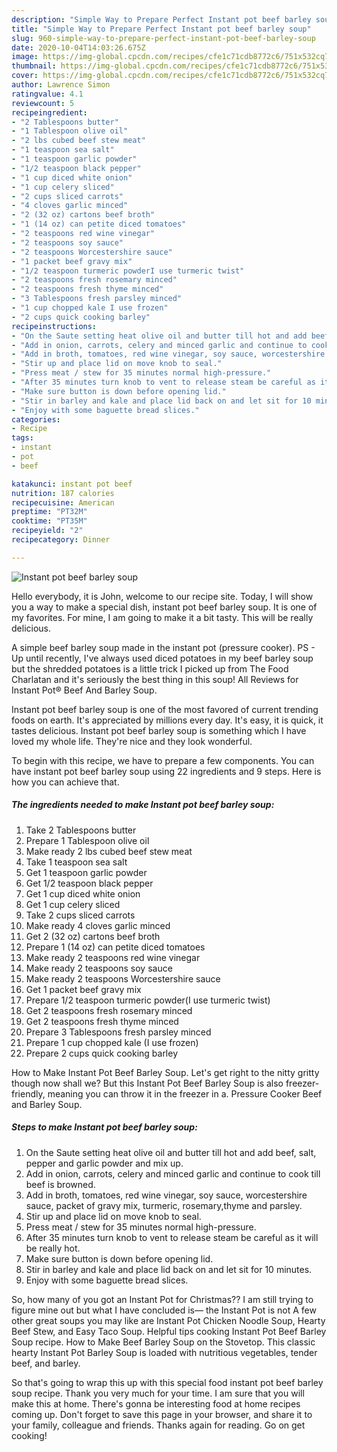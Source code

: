 ```yaml
---
description: "Simple Way to Prepare Perfect Instant pot beef barley soup"
title: "Simple Way to Prepare Perfect Instant pot beef barley soup"
slug: 960-simple-way-to-prepare-perfect-instant-pot-beef-barley-soup
date: 2020-10-04T14:03:26.675Z
image: https://img-global.cpcdn.com/recipes/cfe1c71cdb8772c6/751x532cq70/instant-pot-beef-barley-soup-recipe-main-photo.jpg
thumbnail: https://img-global.cpcdn.com/recipes/cfe1c71cdb8772c6/751x532cq70/instant-pot-beef-barley-soup-recipe-main-photo.jpg
cover: https://img-global.cpcdn.com/recipes/cfe1c71cdb8772c6/751x532cq70/instant-pot-beef-barley-soup-recipe-main-photo.jpg
author: Lawrence Simon
ratingvalue: 4.1
reviewcount: 5
recipeingredient:
- "2 Tablespoons butter"
- "1 Tablespoon olive oil"
- "2 lbs cubed beef stew meat"
- "1 teaspoon sea salt"
- "1 teaspoon garlic powder"
- "1/2 teaspoon black pepper"
- "1 cup diced white onion"
- "1 cup celery sliced"
- "2 cups sliced carrots"
- "4 cloves garlic minced"
- "2 (32 oz) cartons beef broth"
- "1 (14 oz) can petite diced tomatoes"
- "2 teaspoons red wine vinegar"
- "2 teaspoons soy sauce"
- "2 teaspoons Worcestershire sauce"
- "1 packet beef gravy mix"
- "1/2 teaspoon turmeric powderI use turmeric twist"
- "2 teaspoons fresh rosemary minced"
- "2 teaspoons fresh thyme minced"
- "3 Tablespoons fresh parsley minced"
- "1 cup chopped kale I use frozen"
- "2 cups quick cooking barley"
recipeinstructions:
- "On the Saute setting heat olive oil and butter till hot and add beef, salt, pepper and garlic powder and mix up."
- "Add in onion, carrots, celery and minced garlic and continue to cook till beef is browned."
- "Add in broth, tomatoes, red wine vinegar, soy sauce, worcestershire sauce, packet of gravy mix, turmeric, rosemary,thyme and parsley."
- "Stir up and place lid on move knob to seal."
- "Press meat / stew for 35 minutes normal high-pressure."
- "After 35 minutes turn knob to vent to release steam be careful as it will be really hot."
- "Make sure button is down before opening lid."
- "Stir in barley and kale and place lid back on and let sit for 10 minutes."
- "Enjoy with some baguette bread slices."
categories:
- Recipe
tags:
- instant
- pot
- beef

katakunci: instant pot beef 
nutrition: 187 calories
recipecuisine: American
preptime: "PT32M"
cooktime: "PT35M"
recipeyield: "2"
recipecategory: Dinner

---
```



![Instant pot beef barley soup](https://img-global.cpcdn.com/recipes/cfe1c71cdb8772c6/751x532cq70/instant-pot-beef-barley-soup-recipe-main-photo.jpg)

Hello everybody, it is John, welcome to our recipe site. Today, I will show you a way to make a special dish, instant pot beef barley soup. It is one of my favorites. For mine, I am going to make it a bit tasty. This will be really delicious.

A simple beef barley soup made in the instant pot (pressure cooker). PS - Up until recently, I&#39;ve always used diced potatoes in my beef barley soup but the shredded potatoes is a little trick I picked up from The Food Charlatan and it&#39;s seriously the best thing in this soup! All Reviews for Instant Pot® Beef And Barley Soup.

Instant pot beef barley soup is one of the most favored of current trending foods on earth. It's appreciated by millions every day. It's easy, it is quick, it tastes delicious. Instant pot beef barley soup is something which I have loved my whole life. They're nice and they look wonderful.


To begin with this recipe, we have to prepare a few components. You can have instant pot beef barley soup using 22 ingredients and 9 steps. Here is how you can achieve that.

<!--inarticleads1-->

##### The ingredients needed to make Instant pot beef barley soup:

1. Take 2 Tablespoons butter
1. Prepare 1 Tablespoon olive oil
1. Make ready 2 lbs cubed beef stew meat
1. Take 1 teaspoon sea salt
1. Get 1 teaspoon garlic powder
1. Get 1/2 teaspoon black pepper
1. Get 1 cup diced white onion
1. Get 1 cup celery sliced
1. Take 2 cups sliced carrots
1. Make ready 4 cloves garlic minced
1. Get 2 (32 oz) cartons beef broth
1. Prepare 1 (14 oz) can petite diced tomatoes
1. Make ready 2 teaspoons red wine vinegar
1. Make ready 2 teaspoons soy sauce
1. Make ready 2 teaspoons Worcestershire sauce
1. Get 1 packet beef gravy mix
1. Prepare 1/2 teaspoon turmeric powder(I use turmeric twist)
1. Get 2 teaspoons fresh rosemary minced
1. Get 2 teaspoons fresh thyme minced
1. Prepare 3 Tablespoons fresh parsley minced
1. Prepare 1 cup chopped kale (I use frozen)
1. Prepare 2 cups quick cooking barley


How to Make Instant Pot Beef Barley Soup. Let&#39;s get right to the nitty gritty though now shall we? But this Instant Pot Beef Barley Soup is also freezer-friendly, meaning you can throw it in the freezer in a. Pressure Cooker Beef and Barley Soup. 

<!--inarticleads2-->

##### Steps to make Instant pot beef barley soup:

1. On the Saute setting heat olive oil and butter till hot and add beef, salt, pepper and garlic powder and mix up.
1. Add in onion, carrots, celery and minced garlic and continue to cook till beef is browned.
1. Add in broth, tomatoes, red wine vinegar, soy sauce, worcestershire sauce, packet of gravy mix, turmeric, rosemary,thyme and parsley.
1. Stir up and place lid on move knob to seal.
1. Press meat / stew for 35 minutes normal high-pressure.
1. After 35 minutes turn knob to vent to release steam be careful as it will be really hot.
1. Make sure button is down before opening lid.
1. Stir in barley and kale and place lid back on and let sit for 10 minutes.
1. Enjoy with some baguette bread slices.


So, how many of you got an Instant Pot for Christmas?? I am still trying to figure mine out but what I have concluded is— the Instant Pot is not A few other great soups you may like are Instant Pot Chicken Noodle Soup, Hearty Beef Stew, and Easy Taco Soup. Helpful tips cooking Instant Pot Beef Barley Soup recipe. How to Make Beef Barley Soup on the Stovetop. This classic hearty Instant Pot Barley Soup is loaded with nutritious vegetables, tender beef, and barley. 

So that's going to wrap this up with this special food instant pot beef barley soup recipe. Thank you very much for your time. I am sure that you will make this at home. There's gonna be interesting food at home recipes coming up. Don't forget to save this page in your browser, and share it to your family, colleague and friends. Thanks again for reading. Go on get cooking!
